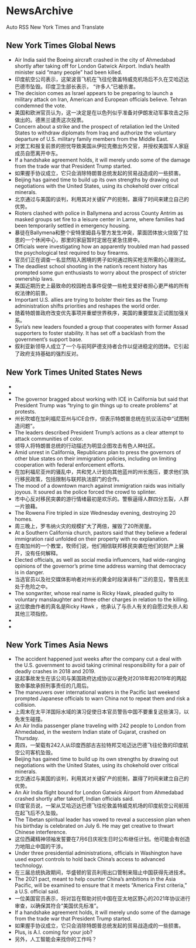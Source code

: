 # NewsArchive
Auto RSS New York Times and Translate

## New York Times Global News
* Air India said the Boeing aircraft crashed in the city of Ahmedabad shortly after taking off for London Gatwick Airport. India’s health minister said “many people” had been killed.
* 印度航空公司表示，这架波音飞机在飞往伦敦盖特威克机场后不久在艾哈迈达巴德市坠毁。印度卫生部长表示， “许多人”已被杀害。
* The decision comes as Israel appears to be preparing to launch a military attack on Iran, American and European officials believe. Tehran condemned the vote.
* 美国和欧洲官员认为，这一决定是在以色列似乎准备对伊朗发动军事攻击之际做出的。德黑兰谴责这次投票。
* Concern about a strike and the prospect of retaliation led the United States to withdraw diplomats from Iraq and authorize the voluntary departure of U.S. military family members from the Middle East.
* 对罢工和报复前景的担忧导致美国从伊拉克撤出外交官，并授权美国军人家庭成员自愿离开中东。
* If a handshake agreement holds, it will merely undo some of the damage from the trade war that President Trump started.
* 如果握手协议成立，它只会消除特朗普总统发起的贸易战造成的一些损害。
* Beijing has gained time to build up its own strengths by drawing out negotiations with the United States, using its chokehold over critical minerals.
* 北京通过与美国的谈判，利用其对关键矿产的扼制，赢得了时间来建立自己的优势。
* Rioters clashed with police in Ballymena and across County Antrim as masked groups set fire to a leisure center in Larne, where families had been temporarily settled in emergency housing.
* 暴徒在Ballymena和整个安特里姆县与警方发生冲突，蒙面团体放火烧毁了拉恩的一个休闲中心，那里的家庭暂时定居在紧急住房中。
* Officials were investigating how an apparently troubled man had passed the psychological test required to buy firearms.
* 官员们正在调查一名显然陷入困境的男子如何通过购买枪支所需的心理测试。
* The deadliest school shooting in the nation’s recent history has prompted some gun enthusiasts to worry about the prospect of stricter ownership laws.
* 美国近期历史上最致命的校园枪击事件促使一些枪支爱好者担心更严格的所有权法律的前景。
* Important U.S. allies are trying to bolster their ties as the Trump administration shifts priorities and reshapes the world order.
* 随着特朗普政府改变优先事项并重塑世界秩序，美国的重要盟友正试图加强关系。
* Syria’s new leaders founded a group that cooperates with former Assad supporters to foster stability. It has set off a backlash from the government’s support base.
* 叙利亚新领导人成立了一个与前阿萨德支持者合作以促进稳定的团体。它引起了政府支持基础的强烈反对。

## New York Times United States News
* 
* 
* The governor bragged about working with ICE in California but said that President Trump was “trying to gin things up to create problems” at protests.
* 州长吹嘘在加利福尼亚州与ICE合作，但表示特朗普总统在抗议活动中“试图制造问题”。
* The leaders described President Trump’s actions as a clear attempt to attack communities of color.
* 领导人将特朗普总统的行动描述为明显企图攻击有色人种社区。
* Amid unrest in California, Republicans plan to press the governors of other blue states on their immigration policies, including on limiting cooperation with federal enforcement efforts.
* 在加利福尼亚州的骚乱中，共和党人计划向其他蓝州的州长施压，要求他们执行移民政策，包括限制与联邦执法部门的合作。
* The mood of a downtown march against immigration raids was initially joyous. It soured as the police forced the crowd to splinter.
* 市中心反对移民突袭的游行情绪最初是欢乐的。警察逼得人群四分五裂，人群一片狼藉。
* The Rowena Fire tripled in size Wednesday evening, destroying 20 homes.
* 周三晚上，罗韦纳火灾的规模扩大了两倍，摧毁了20所房屋。
* At a Southern California church, pastors said that they believe a federal immigration raid unfolded on their property with no explanation.
* 在南加州的一个教堂，牧师们说，他们相信联邦移民突袭在他们的财产上展开，没有任何解释。
* Elected officials, as well as social media influencers, had wide-ranging opinions of the governor’s prime time address warning that democracy is in danger.
* 当选官员以及社交媒体影响者对州长的黄金时段演讲有广泛的意见，警告民主处于危险之中。
* The songwriter, whose real name is Ricky Hawk, pleaded guilty to voluntary manslaughter and three other charges in relation to the killing.
* 这位歌曲作者的真名是Ricky Hawk ，他承认了与杀人有关的自愿过失杀人和其他三项指控。
* 
* 

## New York Times Asia News
* The accident happened just weeks after the company cut a deal with the U.S. government to avoid taking criminal responsibility for a pair of deadly crashes in 2018 and 2019.
* 这起事故发生在该公司与美国政府达成协议以避免对2018年和2019年的两起致命事故承担刑事责任的几周后。
* The maneuvers over international waters in the Pacific last weekend prompted Japanese officials to warn China not to repeat them and risk a collision.
* 上周末在太平洋国际水域的演习促使日本官员警告中国不要重复这些演习，以免发生碰撞。
* An Air India passenger plane traveling with 242 people to London from Ahmedabad, in the western Indian state of Gujarat, crashed on Thursday.
* 周四，一架载有242人从印度西部古吉拉特邦艾哈迈达巴德飞往伦敦的印度航空公司客机坠毁。
* Beijing has gained time to build up its own strengths by drawing out negotiations with the United States, using its chokehold over critical minerals.
* 北京通过与美国的谈判，利用其对关键矿产的扼制，赢得了时间来建立自己的优势。
* An Air India flight bound for London Gatwick Airport from Ahmedabad crashed shortly after takeoff, Indian officials said.
* 印度官员说，一架从艾哈迈达巴德飞往伦敦盖特威克机场的印度航空公司航班在起飞后不久坠毁。
* The Tibetan spiritual leader has vowed to reveal a succession plan when his birthday is celebrated on July 6. He may get creative to thwart Chinese interference.
* 这位西藏精神领袖发誓要在7月6日庆祝生日时公布继任计划。他可能会有创造力地阻止中国的干涉。
* Under three presidential administrations, officials in Washington have used export controls to hold back China’s access to advanced technology.
* 在三届总统执政期间，华盛顿的官员利用出口管制来阻止中国获得先进技术。
* The 2021 pact, meant to help counter China’s ambitions in the Asia Pacific, will be examined to ensure that it meets “America First criteria,” a U.S. official said.
* 一位美国官员表示，将对旨在帮助对抗中国在亚太地区野心的2021年协议进行审查，以确保其符合“美国优先标准”。
* If a handshake agreement holds, it will merely undo some of the damage from the trade war that President Trump started.
* 如果握手协议成立，它只会消除特朗普总统发起的贸易战造成的一些损害。
* Plus, is A.I. coming for your job?
* 另外，人工智能会来找你的工作吗？

